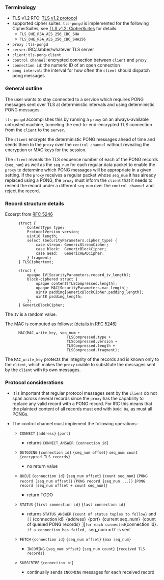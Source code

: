 ### Terminology
- TLS v1.2 RFC: [TLS v1.2 protocol](https://tools.ietf.org/html/rfc5246)
- supported cipher suites: `tls-pongd` is implemented for the following CipherSuites, see [TLS v1.2: CipherSuites](https://tools.ietf.org/html/rfc3268) for details
  - `TLS_DHE_RSA_AES_256_CBC_SHA`
  - `TLS_DHE_RSA_AES_256_CBC_SHA256`
- `proxy `: `tls-pongd`
- `server`: IRC/Jabber/whatever TLS server
- `client`: `tls-pong-client`
- `control channel`: encrypted connection between `client` and `proxy`
- `connection id`: the numeric ID of an open connection
- `pong interval`: the interval for how often the `client` should dispatch pong messages

### General outline

The user wants to stay connected to a service which requires PONG messages sent over TLS at deterministic intervals and using deterministic PONG messages.

`tls-pongd` accomplishes this by running a `proxy` on an always-available untrusted machine, tunneling the end-to-end-encrypted TLS connection from the `client` to the `server`.

The `client` encrypts the deterministic PONG messages ahead of time and sends them to the `proxy` over the `control channel` without revealing the encryption or MAC keys for the session.

The `client` reveals the TLS sequence number of each of the PONG records (`seq_num`) as well as the `seq_num` for each regular data packet to enable the `proxy` to determine which PONG messages will be appropriate in a given setting. If the `proxy` receives a regular packet whose `seq_num` it has already replaced using a PONG, the `proxy` must inform the `client` that it needs to resend the record under a different `seq_num` over the `control channel` and reject the record.

### Record structure details

Excerpt from [RFC 5246](https://tools.ietf.org/html/rfc5246#page-22)
```
      struct {
          ContentType type;
          ProtocolVersion version;
          uint16 length;
          select (SecurityParameters.cipher_type) {
              case stream: GenericStreamCipher;
              case block:  GenericBlockCipher;
              case aead:   GenericAEADCipher;
          } fragment;
      } TLSCiphertext;

      struct {
          opaque IV[SecurityParameters.record_iv_length];
          block-ciphered struct {
              opaque content[TLSCompressed.length];
              opaque MAC[SecurityParameters.mac_length];
              uint8 padding[GenericBlockCipher.padding_length];
              uint8 padding_length;
          };
      } GenericBlockCipher;
```
The `IV` is a random value.

The MAC is computed as follows: [(details in RFC 5246)](https://tools.ietf.org/html/rfc5246#section-6.2.3.1)

```
      MAC(MAC_write_key, seq_num +
                            TLSCompressed.type +
                            TLSCompressed.version +
                            TLSCompressed.length +
                            TLSCompressed.fragment);
```

The `MAC_write_key` protects the integrity of the records and is known only to the `client`, which makes the `proxy` unable to substitute the messages sent by the `client` with its own messages.

### Protocol considerations

- It is important that regular protocol messages sent by the `client` do not span across several records since the `proxy` has the capability to replace any valid record with a PONG record. For IRC this means that the plaintext content of all records must end with `0x0d 0a`, as must all PONGs.

- The control channel must implement the following operations:
  - `CONNECT` `{address}` `{port}`
    - returns `CONNECT_ANSWER {connection id}`

  - `OUTGOING` `{connection id}` `{seq_num offset}` `seq_num count` `{encrypted TLS records}`
    - no return value

  - `QUEUE` `{connection id}` `{seq_num offset}` `{count seq_num}` `{PONG record [seq_num offset]}` `{PONG record [seq_num ...]}` `{PONG record [seq_num offset + count seq_num]}`
    - return TODO

  - `STATUS` `{first connection id}` `{last connection id}`
    - returns `STATUS_ANSWER` `{count of status tuples to follow}` and `[[` {connection id}` `{address}` `{port}` `{current seq_num}` `{count of queued PONG records}` `]]` for each connected `{connection id}`. if a connection has failed, `seq_num = 0` is sent

  - `FETCH` `{connection id}` `{seq_num offset}` `{max seq_num}`
    - `INCOMING` `{seq_num offset}` `{seq_num count}` `{received TLS records}`

  - `SUBSCRIBE` `{connection id}`
    - continually sends `INCOMING` messages for each received record

